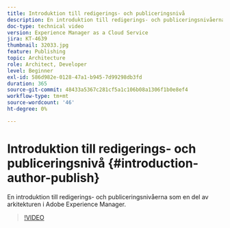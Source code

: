 ```yaml
---
title: Introduktion till redigerings- och publiceringsnivå
description: En introduktion till redigerings- och publiceringsnivåerna som en del av arkitekturen i Adobe Experience Manager.
doc-type: technical video
version: Experience Manager as a Cloud Service
jira: KT-4639
thumbnail: 32033.jpg
feature: Publishing
topic: Architecture
role: Architect, Developer
level: Beginner
exl-id: 586d982e-0128-47a1-b945-7d99298db3fd
duration: 365
source-git-commit: 48433a5367c281cf5a1c106b08a1306f1b0e8ef4
workflow-type: tm+mt
source-wordcount: '46'
ht-degree: 0%

---
```


# Introduktion till redigerings- och publiceringsnivå {#introduction-author-publish}

En introduktion till redigerings- och publiceringsnivåerna som en del av arkitekturen i Adobe Experience Manager.

>[!VIDEO](https://video.tv.adobe.com/v/32033?quality=12&learn=on)
